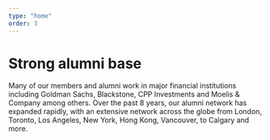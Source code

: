 ```yaml
---
type: "home"
order: 3
---
```


# Strong alumni base

Many of our members and alumni work in major financial institutions including Goldman Sachs, Blackstone, CPP Investments and Moelis & Company among others. Over the past 8 years, our alumni network has expanded rapidly, with an extensive network across the globe from London, Toronto, Los Angeles, New York, Hong Kong, Vancouver, to Calgary and more.